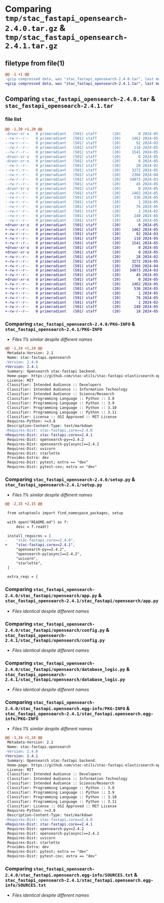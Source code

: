 # Comparing `tmp/stac_fastapi_opensearch-2.4.0.tar.gz` & `tmp/stac_fastapi_opensearch-2.4.1.tar.gz`

## filetype from file(1)

```diff
@@ -1 +1 @@
-gzip compressed data, was "stac_fastapi_opensearch-2.4.0.tar", last modified: Sat May  4 10:39:14 2024, max compression
+gzip compressed data, was "stac_fastapi_opensearch-2.4.1.tar", last modified: Mon May  6 16:32:55 2024, max compression
```

## Comparing `stac_fastapi_opensearch-2.4.0.tar` & `stac_fastapi_opensearch-2.4.1.tar`

### file list

```diff
@@ -1,20 +1,20 @@
-drwxr-xr-x   0 primeradiant   (501) staff       (20)        0 2024-05-04 10:39:14.751013 stac_fastapi_opensearch-2.4.0/
--rw-r--r--   0 primeradiant   (501) staff       (20)     1462 2024-05-04 10:39:14.750694 stac_fastapi_opensearch-2.4.0/PKG-INFO
--rw-r--r--   0 primeradiant   (501) staff       (20)       92 2024-03-19 04:19:17.000000 stac_fastapi_opensearch-2.4.0/README.md
--rw-r--r--   0 primeradiant   (501) staff       (20)      110 2024-05-04 10:39:14.752353 stac_fastapi_opensearch-2.4.0/setup.cfg
--rw-r--r--   0 primeradiant   (501) staff       (20)     1541 2024-05-04 10:23:56.000000 stac_fastapi_opensearch-2.4.0/setup.py
-drwxr-xr-x   0 primeradiant   (501) staff       (20)        0 2024-05-04 10:39:14.707929 stac_fastapi_opensearch-2.4.0/stac_fastapi/
-drwxr-xr-x   0 primeradiant   (501) staff       (20)        0 2024-05-04 10:39:14.741573 stac_fastapi_opensearch-2.4.0/stac_fastapi/opensearch/
--rw-r--r--   0 primeradiant   (501) staff       (20)       28 2024-02-08 06:37:21.000000 stac_fastapi_opensearch-2.4.0/stac_fastapi/opensearch/__init__.py
--rw-r--r--   0 primeradiant   (501) staff       (20)     3272 2024-05-02 09:57:35.000000 stac_fastapi_opensearch-2.4.0/stac_fastapi/opensearch/app.py
--rw-r--r--   0 primeradiant   (501) staff       (20)     2366 2024-04-09 14:42:19.000000 stac_fastapi_opensearch-2.4.0/stac_fastapi/opensearch/config.py
--rw-r--r--   0 primeradiant   (501) staff       (20)    34073 2024-03-19 04:19:17.000000 stac_fastapi_opensearch-2.4.0/stac_fastapi/opensearch/database_logic.py
--rw-r--r--   0 primeradiant   (501) staff       (20)       45 2024-05-04 10:24:03.000000 stac_fastapi_opensearch-2.4.0/stac_fastapi/opensearch/version.py
-drwxr-xr-x   0 primeradiant   (501) staff       (20)        0 2024-05-04 10:39:14.745673 stac_fastapi_opensearch-2.4.0/stac_fastapi.opensearch.egg-info/
--rw-r--r--   0 primeradiant   (501) staff       (20)     1462 2024-05-04 10:39:14.000000 stac_fastapi_opensearch-2.4.0/stac_fastapi.opensearch.egg-info/PKG-INFO
--rw-r--r--   0 primeradiant   (501) staff       (20)      536 2024-05-04 10:39:14.000000 stac_fastapi_opensearch-2.4.0/stac_fastapi.opensearch.egg-info/SOURCES.txt
--rw-r--r--   0 primeradiant   (501) staff       (20)        1 2024-05-04 10:39:14.000000 stac_fastapi_opensearch-2.4.0/stac_fastapi.opensearch.egg-info/dependency_links.txt
--rw-r--r--   0 primeradiant   (501) staff       (20)       76 2024-05-04 10:39:14.000000 stac_fastapi_opensearch-2.4.0/stac_fastapi.opensearch.egg-info/entry_points.txt
--rw-r--r--   0 primeradiant   (501) staff       (20)        1 2024-02-04 04:08:14.000000 stac_fastapi_opensearch-2.4.0/stac_fastapi.opensearch.egg-info/not-zip-safe
--rw-r--r--   0 primeradiant   (501) staff       (20)      240 2024-05-04 10:39:14.000000 stac_fastapi_opensearch-2.4.0/stac_fastapi.opensearch.egg-info/requires.txt
--rw-r--r--   0 primeradiant   (501) staff       (20)       18 2024-05-04 10:39:14.000000 stac_fastapi_opensearch-2.4.0/stac_fastapi.opensearch.egg-info/top_level.txt
+drwxr-xr-x   0 primeradiant   (501) staff       (20)        0 2024-05-06 16:32:55.127369 stac_fastapi_opensearch-2.4.1/
+-rw-r--r--   0 primeradiant   (501) staff       (20)     1462 2024-05-06 16:32:55.126990 stac_fastapi_opensearch-2.4.1/PKG-INFO
+-rw-r--r--   0 primeradiant   (501) staff       (20)       92 2024-03-19 04:19:17.000000 stac_fastapi_opensearch-2.4.1/README.md
+-rw-r--r--   0 primeradiant   (501) staff       (20)      110 2024-05-06 16:32:55.137972 stac_fastapi_opensearch-2.4.1/setup.cfg
+-rw-r--r--   0 primeradiant   (501) staff       (20)     1541 2024-05-06 15:55:42.000000 stac_fastapi_opensearch-2.4.1/setup.py
+drwxr-xr-x   0 primeradiant   (501) staff       (20)        0 2024-05-06 16:32:55.068071 stac_fastapi_opensearch-2.4.1/stac_fastapi/
+drwxr-xr-x   0 primeradiant   (501) staff       (20)        0 2024-05-06 16:32:55.119995 stac_fastapi_opensearch-2.4.1/stac_fastapi/opensearch/
+-rw-r--r--   0 primeradiant   (501) staff       (20)       28 2024-02-08 06:37:21.000000 stac_fastapi_opensearch-2.4.1/stac_fastapi/opensearch/__init__.py
+-rw-r--r--   0 primeradiant   (501) staff       (20)     3272 2024-05-02 09:57:35.000000 stac_fastapi_opensearch-2.4.1/stac_fastapi/opensearch/app.py
+-rw-r--r--   0 primeradiant   (501) staff       (20)     2366 2024-04-09 14:42:19.000000 stac_fastapi_opensearch-2.4.1/stac_fastapi/opensearch/config.py
+-rw-r--r--   0 primeradiant   (501) staff       (20)    34073 2024-03-19 04:19:17.000000 stac_fastapi_opensearch-2.4.1/stac_fastapi/opensearch/database_logic.py
+-rw-r--r--   0 primeradiant   (501) staff       (20)       45 2024-05-06 16:32:29.000000 stac_fastapi_opensearch-2.4.1/stac_fastapi/opensearch/version.py
+drwxr-xr-x   0 primeradiant   (501) staff       (20)        0 2024-05-06 16:32:55.120922 stac_fastapi_opensearch-2.4.1/stac_fastapi.opensearch.egg-info/
+-rw-r--r--   0 primeradiant   (501) staff       (20)     1462 2024-05-06 16:32:55.000000 stac_fastapi_opensearch-2.4.1/stac_fastapi.opensearch.egg-info/PKG-INFO
+-rw-r--r--   0 primeradiant   (501) staff       (20)      536 2024-05-06 16:32:55.000000 stac_fastapi_opensearch-2.4.1/stac_fastapi.opensearch.egg-info/SOURCES.txt
+-rw-r--r--   0 primeradiant   (501) staff       (20)        1 2024-05-06 16:32:55.000000 stac_fastapi_opensearch-2.4.1/stac_fastapi.opensearch.egg-info/dependency_links.txt
+-rw-r--r--   0 primeradiant   (501) staff       (20)       76 2024-05-06 16:32:55.000000 stac_fastapi_opensearch-2.4.1/stac_fastapi.opensearch.egg-info/entry_points.txt
+-rw-r--r--   0 primeradiant   (501) staff       (20)        1 2024-02-04 04:08:14.000000 stac_fastapi_opensearch-2.4.1/stac_fastapi.opensearch.egg-info/not-zip-safe
+-rw-r--r--   0 primeradiant   (501) staff       (20)      240 2024-05-06 16:32:55.000000 stac_fastapi_opensearch-2.4.1/stac_fastapi.opensearch.egg-info/requires.txt
+-rw-r--r--   0 primeradiant   (501) staff       (20)       18 2024-05-06 16:32:55.000000 stac_fastapi_opensearch-2.4.1/stac_fastapi.opensearch.egg-info/top_level.txt
```

### Comparing `stac_fastapi_opensearch-2.4.0/PKG-INFO` & `stac_fastapi_opensearch-2.4.1/PKG-INFO`

 * *Files 1% similar despite different names*

```diff
@@ -1,24 +1,24 @@
 Metadata-Version: 2.1
 Name: stac-fastapi.opensearch
-Version: 2.4.0
+Version: 2.4.1
 Summary: Opensearch stac-fastapi backend.
 Home-page: https://github.com/stac-utils/stac-fastapi-elasticsearch-opensearch
 License: MIT
 Classifier: Intended Audience :: Developers
 Classifier: Intended Audience :: Information Technology
 Classifier: Intended Audience :: Science/Research
 Classifier: Programming Language :: Python :: 3.8
 Classifier: Programming Language :: Python :: 3.9
 Classifier: Programming Language :: Python :: 3.10
 Classifier: Programming Language :: Python :: 3.11
 Classifier: License :: OSI Approved :: MIT License
 Requires-Python: >=3.8
 Description-Content-Type: text/markdown
-Requires-Dist: stac-fastapi.core==2.4.0
+Requires-Dist: stac-fastapi.core==2.4.1
 Requires-Dist: opensearch-py==2.4.2
 Requires-Dist: opensearch-py[async]==2.4.2
 Requires-Dist: uvicorn
 Requires-Dist: starlette
 Provides-Extra: dev
 Requires-Dist: pytest; extra == "dev"
 Requires-Dist: pytest-cov; extra == "dev"
```

### Comparing `stac_fastapi_opensearch-2.4.0/setup.py` & `stac_fastapi_opensearch-2.4.1/setup.py`

 * *Files 1% similar despite different names*

```diff
@@ -2,15 +2,15 @@
 
 from setuptools import find_namespace_packages, setup
 
 with open("README.md") as f:
     desc = f.read()
 
 install_requires = [
-    "stac-fastapi.core==2.4.0",
+    "stac-fastapi.core==2.4.1",
     "opensearch-py==2.4.2",
     "opensearch-py[async]==2.4.2",
     "uvicorn",
     "starlette",
 ]
 
 extra_reqs = {
```

### Comparing `stac_fastapi_opensearch-2.4.0/stac_fastapi/opensearch/app.py` & `stac_fastapi_opensearch-2.4.1/stac_fastapi/opensearch/app.py`

 * *Files identical despite different names*

### Comparing `stac_fastapi_opensearch-2.4.0/stac_fastapi/opensearch/config.py` & `stac_fastapi_opensearch-2.4.1/stac_fastapi/opensearch/config.py`

 * *Files identical despite different names*

### Comparing `stac_fastapi_opensearch-2.4.0/stac_fastapi/opensearch/database_logic.py` & `stac_fastapi_opensearch-2.4.1/stac_fastapi/opensearch/database_logic.py`

 * *Files identical despite different names*

### Comparing `stac_fastapi_opensearch-2.4.0/stac_fastapi.opensearch.egg-info/PKG-INFO` & `stac_fastapi_opensearch-2.4.1/stac_fastapi.opensearch.egg-info/PKG-INFO`

 * *Files 1% similar despite different names*

```diff
@@ -1,24 +1,24 @@
 Metadata-Version: 2.1
 Name: stac-fastapi.opensearch
-Version: 2.4.0
+Version: 2.4.1
 Summary: Opensearch stac-fastapi backend.
 Home-page: https://github.com/stac-utils/stac-fastapi-elasticsearch-opensearch
 License: MIT
 Classifier: Intended Audience :: Developers
 Classifier: Intended Audience :: Information Technology
 Classifier: Intended Audience :: Science/Research
 Classifier: Programming Language :: Python :: 3.8
 Classifier: Programming Language :: Python :: 3.9
 Classifier: Programming Language :: Python :: 3.10
 Classifier: Programming Language :: Python :: 3.11
 Classifier: License :: OSI Approved :: MIT License
 Requires-Python: >=3.8
 Description-Content-Type: text/markdown
-Requires-Dist: stac-fastapi.core==2.4.0
+Requires-Dist: stac-fastapi.core==2.4.1
 Requires-Dist: opensearch-py==2.4.2
 Requires-Dist: opensearch-py[async]==2.4.2
 Requires-Dist: uvicorn
 Requires-Dist: starlette
 Provides-Extra: dev
 Requires-Dist: pytest; extra == "dev"
 Requires-Dist: pytest-cov; extra == "dev"
```

### Comparing `stac_fastapi_opensearch-2.4.0/stac_fastapi.opensearch.egg-info/SOURCES.txt` & `stac_fastapi_opensearch-2.4.1/stac_fastapi.opensearch.egg-info/SOURCES.txt`

 * *Files identical despite different names*


